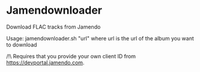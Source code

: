 # Jamendownloader
Download FLAC tracks from Jamendo

Usage:
jamendownloader.sh "url" where url is the url of the album you want to download

/!\ Requires that you provide your own client ID from https://devportal.jamendo.com.
